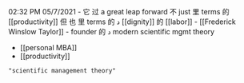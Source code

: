 02:32 PM 05/7/2021
	-  它 过 a great leap forward 不 just 里 terms 的 [[productivity]] 但 也 里 terms 的 د [[dignity]] 的 [[labor]]
	- [[Frederick Winslow Taylor]]
	- founder 的 د modern scientific mgmt theory
- [[personal MBA]]
- [[productivity]]

```query
"scientific management theory"
```